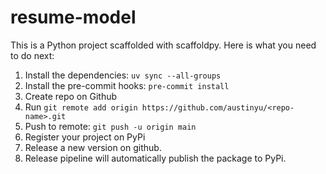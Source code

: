 # resume-model

This is a Python project scaffolded with scaffoldpy. Here is what you need to do next:
1. Install the dependencies: `uv sync --all-groups`
2. Install the pre-commit hooks: `pre-commit install`
3. Create repo on Github
4. Run `git remote add origin https://github.com/austinyu/<repo-name>.git`
5. Push to remote: `git push -u origin main`
6. Register your project on PyPi
7. Release a new version on github.
8. Release pipeline will automatically publish the package to PyPi.
